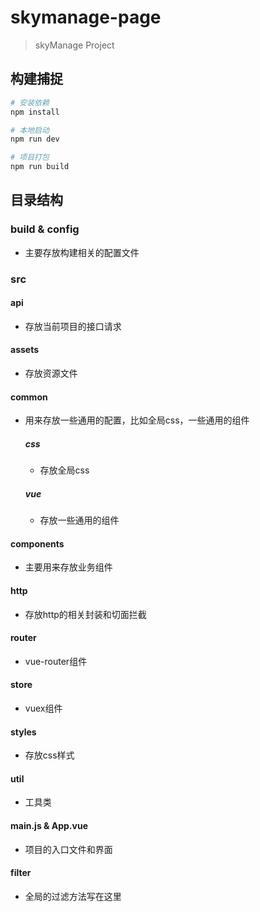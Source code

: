 # skymanage-page

> skyManage Project

## 构建捕捉

``` bash
# 安装依赖
npm install

# 本地启动
npm run dev

# 项目打包
npm run build
```

## 目录结构

### build & config
* 主要存放构建相关的配置文件

### src

#### api
* 存放当前项目的接口请求

#### assets
* 存放资源文件

#### common
* 用来存放一些通用的配置，比如全局css，一些通用的组件

    ##### css
    * 存放全局css
    
    ##### vue
    * 存放一些通用的组件

#### components
* 主要用来存放业务组件

#### http
* 存放http的相关封装和切面拦截

#### router
* vue-router组件

#### store
* vuex组件

#### styles
* 存放css样式

#### util
* 工具类

#### main.js & App.vue
* 项目的入口文件和界面

#### filter
* 全局的过滤方法写在这里
